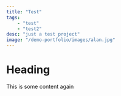 ```yaml
---
title: "Test"
tags:
    - "test"
    - "test2"
desc: "just a test project"
image: "/demo-portfolio/images/alan.jpg"
---
```


# Heading
This is some content again